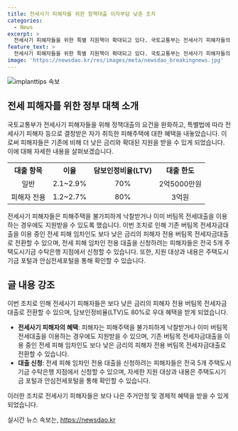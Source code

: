 ```yaml
---
title: 전세사기 피해자를 위한 정책대출 이자부담 낮춘 조치
categories:
  - News
excerpt: >
  전세사기 피해자들을 위한 특별 지원책이 확대되고 있다. 국토교통부는 전세사기 피해자들의 이자 부담을 낮추기 위해 정책대출 요건을 완화한다고 밝혔다. 이에 따라 기존 전세자금대출을 이용 중인 피해자들도 낮은 금리의 피해자 전용 대출로 전환 가능하며, 보유 이력이 없는 피해자도 디딤돌 구입자금대출 생애최초 혜택을 받을 수 있다. 또한 대출한도와 담보인정비율 우대 혜택이 확대되어 소득이 낮은 피해자도 지원을 받을 수 있게 되었다. 자세한 내용은 주택도시기금 포탈 및 안심전세포털을 통해 확인할 수 있다.
feature_text: >
  전세사기 피해자들을 위한 특별 지원책이 확대되고 있다. 국토교통부는 전세사기 피해자들의 이자 부담을 낮추기 위해 정책대출 요건을 완화한다고 밝혔다. 이에 따라 기존 전세자금대출을 이용 중인 피해자들도 낮은 금리의 피해자 전용 대출로 전환 가능하며, 보유 이력이 없는 피해자도 디딤돌 구입자금대출 생애최초 혜택을 받을 수 있다. 또한 대출한도와 담보인정비율 우대 혜택이 확대되어 소득이 낮은 피해자도 지원을 받을 수 있게 되었다. 자세한 내용은 주택도시기금 포탈 및 안심전세포털을 통해 확인할 수 있다.
image: 'https://newsdao.kr/res/images/meta/newsdao_breakingnews.jpg'
---
```


<p><img src="https://newsdao.kr/res/images/meta/newsdao_breakingnews.jpg" alt="implanttips 속보" /></p>

<h2 data-ke-size="size26">전세 피해자를 위한 정부 대책 소개</h2>

<p data-ke-size="size16">국토교통부가 전세사기 피해자들을 위해 정책대출의 요건을 완화하고, 특별법에 따라 전세사기 피해자 등으로 결정받은 자가 취득한 피해주택에 대한 혜택을 내놓았습니다. 이로써 피해자들은 기존에 비해 더 낮은 금리와 확대된 지원을 받을 수 있게 되었습니다. 이에 대해 자세한 내용을 살펴보겠습니다.</p>

<table>
    <tr>
        <th><b>대출 항목</b></th>
        <th><b>이율</b></th>
        <th><b>담보인정비율(LTV)</b></th>
        <th><b>대출 한도</b></th>
    </tr>
    <tr>
        <td style="text-align: center;">일반</td>
        <td style="text-align: center;">2.1~2.9%</td>
        <td style="text-align: center;">70%</td>
        <td style="text-align: center;">2억5000만원</td>
    </tr>
    <tr>
        <td style="text-align: center;">피해자 전용</td>
        <td style="text-align: center;">1.2~2.7%</td>
        <td style="text-align: center;">80%</td>
        <td style="text-align: center;">3억원</td>
    </tr>
</table>

<p data-ke-size="size16">전세사기 피해자들은 피해주택을 불가피하게 낙찰받거나 이미 버팀목 전세대출을 이용하는 경우에도 지원받을 수 있도록 했습니다. 이번 조치로 인해 기존 버팀목 전세자금대출을 이용 중인 전세 피해 임차인도 보다 낮은 금리의 피해자 전용 버팀목 전세자금대출로 전환할 수 있으며, 전세 피해 임차인 전용 대출을 신청하려는 피해자들은 전국 5개 주택도시기금 수탁은행 지점에서 신청할 수 있습니다. 또한, 지원 대상과 내용은 주택도시기금 포털과 안심전세포털을 통해 확인할 수 있습니다.</p>

<h2 data-ke-size="size24">글 내용 강조</h2>

<p data-ke-size="size16">이번 조치로 인해 전세사기 피해자들은 보다 낮은 금리의 피해자 전용 버팀목 전세자금대출로 전환할 수 있으며, 담보인정비율(LTV)도 80%로 우대 혜택을 받게 되었습니다.</p>

<ul>
    <li><b>전세사기 피해자의 혜택</b>: 피해자는 피해주택을 불가피하게 낙찰받거나 이미 버팀목 전세대출을 이용하는 경우에도 지원받을 수 있으며, 기존 버팀목 전세자금대출을 이용 중인 전세 피해 임차인도 보다 낮은 금리의 피해자 전용 버팀목 전세자금대출로 전환할 수 있습니다.</li>
    <li><b>대출 신청</b>: 전세 피해 임차인 전용 대출을 신청하려는 피해자들은 전국 5개 주택도시기금 수탁은행 지점에서 신청할 수 있으며, 자세한 지원 대상과 내용은 주택도시기금 포털과 안심전세포털을 통해 확인할 수 있습니다.</li>
</ul>

<p data-ke-size="size16">이러한 조치로 전세사기 피해자들은 보다 나은 주거안정 및 경제적 혜택을 받을 수 있게 되었습니다.</p>
실시간 뉴스 속보는, <a href="https://newsdao.kr" rel="dofollow">https://newsdao.kr</a>


